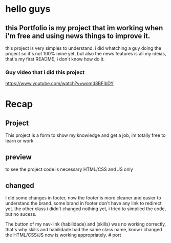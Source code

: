 # hello guys
## this Portfolio is my project that im working when i'm free and using news things to improve it.

this project is very simples to understand. i did whatching a guy doing the project so it's not 100% mine yet, but also the news features is all my ideias,
that's my first  README, i don't know how do it. 


### Guy video that i did this project
https://www.youtube.com/watch?v=womd8BFIbDY  

# Recap

## Project

This project is a form to show my knowledge and get a job, im totally free to learn or work

## preview

to see the project code is necessary HTML/CSS and JS only

## changed

I did some changes in footer, now the footer is more cleaner and easier to understand the brand. some brand in footer don't have any link to redirect yet.
the other class i didn't changed nothing yet, i tried to simplied the code, but no sucess.

The button of my nav-link (habilidade) and (skills) was no working correctly, that's why skills and habilidade  had the same class name, know i changed the HTML/CSS/JS
now is working appropriately.
#   p o r t  
 